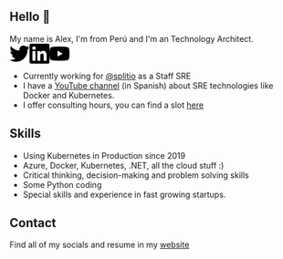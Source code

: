 ## Hello 👋

My name is Alex, I'm from Perú and I'm an Technology Architect.
<br/>
<a href="https://twitter.com/alexespejoch">
  <img align="left" alt="Alex Espejo | Twitter" width="35px" src="svg/icons/twitter.svg" />
</a>
<a href="https://www.linkedin.com/in/yanpitangui/">
  <img align="left" alt="Alex Espejo's LinkedIN" width="35px" src="svg/icons/linkedin.svg" />
</a>
<a href="https://youtube.com/@alexespejoch/">
  <img align="left" alt="El Blog del Arqui" width="35px" src="svg/icons/youtube.svg" />
</a>
<br/>
<br/>
* Currently working for [@splitio](https://github.com/splitio) as a Staff SRE
* I have a [YouTube channel](https://youtube.com/@alexespejoch) (in Spanish) about SRE technologies like Docker and Kubernetes.
* I offer consulting hours, you can find a slot [here](https://alexespejoch.github.io)

## Skills

* Using Kubernetes in Production since 2019
* Azure, Docker, Kubernetes, .NET, all the cloud stuff :) 
* Critical thinking, decision-making and problem solving skills
* Some Python coding
* Special skills and experience in fast growing startups.

## Contact

Find all of my socials and resume in my [website](https://alexespejoch.github.io)

<!--
**alexespejoch/alexespejoch** is a ✨ _special_ ✨ repository because its `README.md` (this file) appears on your GitHub profile.

Here are some ideas to get you started:

- 🔭 I’m currently working on ...
- 🌱 I’m currently learning ...
- 👯 I’m looking to collaborate on ...
- 🤔 I’m looking for help with ...
- 💬 Ask me about ...
- 📫 How to reach me: ...
- 😄 Pronouns: ...
- ⚡ Fun fact: ...
-->
